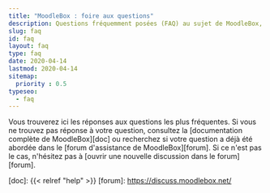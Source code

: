 ```yaml
---
title: "MoodleBox : foire aux questions"
description: Questions fréquemment posées (FAQ) au sujet de MoodleBox, un petit appareil mobile bon marché qui fonctionne sans Internet, combinant un point d'accès sans fils avec un serveur Moodle complet.
slug: faq
id: faq
layout: faq
type: faq
date: 2020-04-14
lastmod: 2020-04-14
sitemap:
  priority : 0.5
typeseo:
  - faq
---
```

Vous trouverez ici les réponses aux questions les plus fréquentes. Si vous ne trouvez pas réponse à votre question, consultez la [documentation complète de MoodleBox][doc] ou recherchez si votre question a déjà été abordée dans le [forum d'assistance de MoodleBox][forum]. Si ce n'est pas le cas, n'hésitez pas à [ouvrir une nouvelle discussion dans le forum][forum].

<!-- Ces questions fréquemment posées abordent les questions propres à MoodleBox. Les questions fréquentes concernant la plateforme Moodle ou l'appareil Raspberry Pi trouveront des réponses plus complètes dans leurs documentations respectives:
- [Documentation Moodle](https://docs.moodle.org/fr) et [forum de discussion Moodle](https://moodle.org/course/view.php?id=20) (en français)
- [Forum de discussion Raspberry Pi](https://www.raspberrypi.org/forums/)
-->

  [doc]: {{< relref "help" >}}
  [forum]: https://discuss.moodlebox.net/
